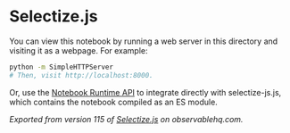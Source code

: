 # Selectize.js

You can view this notebook by running a web server in this directory and
visiting it as a webpage. For example:

```sh
python -m SimpleHTTPServer
# Then, visit http://localhost:8000.
```

Or, use the [Notebook Runtime API](https://github.com/observablehq/notebook-runtime) to
integrate directly with selectize-js.js, which contains the notebook compiled as an
ES module.

*Exported from version 115 of [Selectize.js](https://beta.observablehq.com/@aaronkyle/selectize-js) on observablehq.com.*